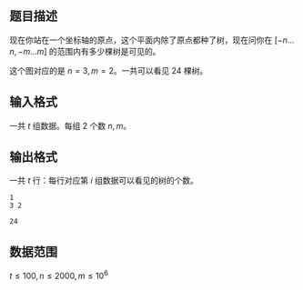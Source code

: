 ## 题目描述

现在你站在一个坐标轴的原点，这个平面内除了原点都种了树，现在问你在 $[-n \dots n,-m \dots m]$ 的范围内有多少棵树是可见的。

这个图对应的是 $n=3,m=2$。一共可以看见 $24$ 棵树。

## 输入格式
一共 $t$ 组数据。每组 $2$ 个数 $n,m$。

## 输出格式
一共 $t$ 行：每行对应第 $i$ 组数据可以看见的树的个数。

```input1
1
3 2
```

```output1
24
```

## 数据范围

$t \leq 100,n \leq 2000,m \leq 10^6$